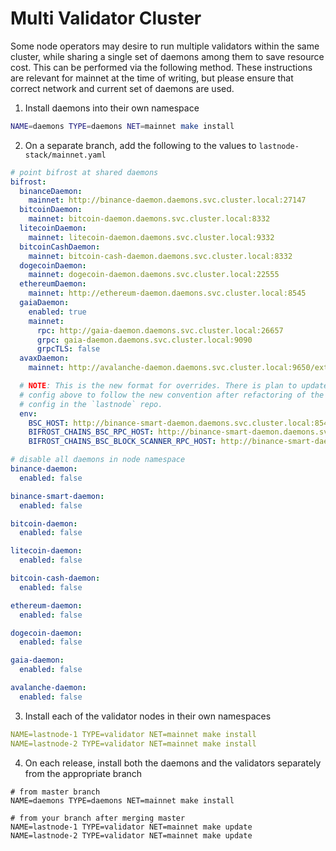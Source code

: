 # Multi Validator Cluster

Some node operators may desire to run multiple validators within the same cluster, while sharing a single set of daemons among them to save resource cost. This can be performed via the following method. These instructions are relevant for mainnet at the time of writing, but please ensure that correct network and current set of daemons are used.

1. Install daemons into their own namespace

```bash
NAME=daemons TYPE=daemons NET=mainnet make install
```

2. On a separate branch, add the following to the values to `lastnode-stack/mainnet.yaml`

```yaml
# point bifrost at shared daemons
bifrost:
  binanceDaemon:
    mainnet: http://binance-daemon.daemons.svc.cluster.local:27147
  bitcoinDaemon:
    mainnet: bitcoin-daemon.daemons.svc.cluster.local:8332
  litecoinDaemon:
    mainnet: litecoin-daemon.daemons.svc.cluster.local:9332
  bitcoinCashDaemon:
    mainnet: bitcoin-cash-daemon.daemons.svc.cluster.local:8332
  dogecoinDaemon:
    mainnet: dogecoin-daemon.daemons.svc.cluster.local:22555
  ethereumDaemon:
    mainnet: http://ethereum-daemon.daemons.svc.cluster.local:8545
  gaiaDaemon:
    enabled: true
    mainnet:
      rpc: http://gaia-daemon.daemons.svc.cluster.local:26657
      grpc: gaia-daemon.daemons.svc.cluster.local:9090
      grpcTLS: false
  avaxDaemon:
    mainnet: http://avalanche-daemon.daemons.svc.cluster.local:9650/ext/bc/C/rpc

  # NOTE: This is the new format for overrides. There is plan to update the
  # config above to follow the new convention after refactoring of the Bifrost
  # config in the `lastnode` repo.
  env:
    BSC_HOST: http://binance-smart-daemon.daemons.svc.cluster.local:8545
    BIFROST_CHAINS_BSC_RPC_HOST: http://binance-smart-daemon.daemons.svc.cluster.local:8545
    BIFROST_CHAINS_BSC_BLOCK_SCANNER_RPC_HOST: http://binance-smart-daemon.daemons.svc.cluster.local:8545

# disable all daemons in node namespace
binance-daemon:
  enabled: false

binance-smart-daemon:
  enabled: false

bitcoin-daemon:
  enabled: false

litecoin-daemon:
  enabled: false

bitcoin-cash-daemon:
  enabled: false

ethereum-daemon:
  enabled: false

dogecoin-daemon:
  enabled: false

gaia-daemon:
  enabled: false

avalanche-daemon:
  enabled: false
```

3. Install each of the validator nodes in their own namespaces

```yaml
NAME=lastnode-1 TYPE=validator NET=mainnet make install
NAME=lastnode-2 TYPE=validator NET=mainnet make install
```

4. On each release, install both the daemons and the validators separately from the appropriate branch

```
# from master branch
NAME=daemons TYPE=daemons NET=mainnet make install

# from your branch after merging master
NAME=lastnode-1 TYPE=validator NET=mainnet make update
NAME=lastnode-2 TYPE=validator NET=mainnet make update
```

